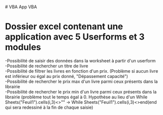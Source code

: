  <br /># VBA
App VBA
# Dossier excel contenant une application avec 5 Userforms et 3 modules
-Possibilité de saisir des données dans la worksheet à partir d'un userform <br />
-Possibilité de rechercher un titre de livre <br />
-Possibilité de filtrer les livres en fonction d'un prix. (Problème si aucun livre est inférieur ou égal au prix donné, "Dépassement capacité")<br />
-Possibilité de rechercher le prix max d'un livre parmi ceux présents dans la librairie<br />
-Possibilité de rechercher le prix min d'un livre parmi ceux présents dans la librairie (problème tout le temps égal à 0. Hypothèse au lieu d'un While Sheets("Feuil1").cells(i,3)<>"" -> While Sheets("Feuil1").cells(i,3)<>end(end qui sera redessiné à la fin de chaque saisie)

